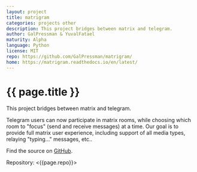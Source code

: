 ```yaml
---
layout: project
title: matrigram
categories: projects other
description: This project bridges between matrix and telegram.
author: GalPressman & YuvalFatael
maturity: Alpha
language: Python
license: MIT
repo: https://github.com/GalPressman/matrigram/
home: https://matrigram.readthedocs.io/en/latest/
---
```


# {{ page.title }}
This project bridges between matrix and telegram.

Telegram users can now participate in matrix rooms, while choosing
which room to "focus" (send and receive messages) at a time.
Our goal is to provide full matrix user experience, including support of
all media types, relaying "typing..." messages, etc..

Find the source on [GitHub](https://github.com/GalPressman/matrigram/).

Repository: <{{page.repo}}>
